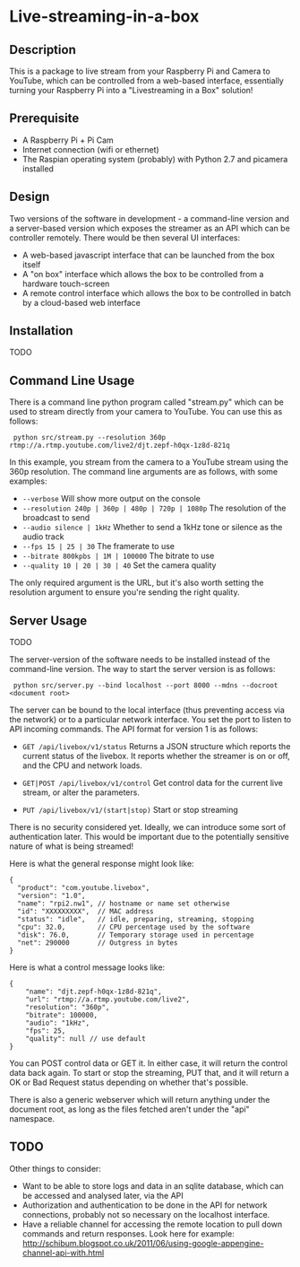 Live-streaming-in-a-box
=======================

Description
-----------

This is a package to live stream from your Raspberry Pi and Camera to YouTube,
which can be controlled from a web-based interface, essentially turning your 
Raspberry Pi into a "Livestreaming in a Box" solution!

Prerequisite
------------

 * A Raspberry Pi + Pi Cam
 * Internet connection (wifi or ethernet)
 * The Raspian operating system (probably) with Python 2.7 and picamera installed


Design
------

Two versions of the software in development - a command-line version and
a server-based version which exposes the streamer as an API which can be
controller remotely. There would be then several UI interfaces:

  * A web-based javascript interface that can be launched from the box
    itself
  * A "on box" interface which allows the box to be controlled from a
    hardware touch-screen
  * A remote control interface which allows the box to be controlled in
    batch by a cloud-based web interface


Installation
------------

TODO


Command Line Usage
------------------

There is a command line python program called "stream.py" which can be used
to stream directly from your camera to YouTube. You can use this as follows:

```
 python src/stream.py --resolution 360p rtmp://a.rtmp.youtube.com/live2/djt.zepf-h0qx-1z8d-821q
```

In this example, you stream from the camera to a YouTube stream using the 360p
resolution. The command line arguments are as follows, with some examples:

  * `--verbose` Will show more output on the console
  * `--resolution 240p | 360p | 480p | 720p | 1080p` The resolution of the broadcast to send
  * `--audio silence | 1kHz` Whether to send a 1kHz tone or silence as the audio track
  * `--fps 15 | 25 | 30` The framerate to use
  * `--bitrate 800kpbs | 1M | 100000` The bitrate to use
  * `--quality 10 | 20 | 30 | 40` Set the camera quality
  
The only required argument is the URL, but it's also worth setting the resolution
argument to ensure you're sending the right quality.

Server Usage
------------

TODO

The server-version of the software needs to be installed instead of the command-line
version. The way to start the server version is as follows:

```
 python src/server.py --bind localhost --port 8000 --mdns --docroot <document root>
```

The server can be bound to the local interface (thus preventing access via the
network) or to a particular network interface. You set the port to listen to API
incoming commands. The API format for version 1 is as follows:

   * `GET /api/livebox/v1/status` Returns a JSON structure which reports the current
	 status of the livebox. It reports whether the streamer is on or off, and the CPU
	 and network loads.
	 
   * `GET|POST /api/livebox/v1/control` Get control data for the current live stream,
	 or alter the parameters.
	 
   * `PUT /api/livebox/v1/(start|stop)` Start or stop streaming
   
There is no security considered yet. Ideally, we can introduce some sort of authentication
later. This would be important due to the potentially sensitive nature of what is being
streamed!

Here is what the general response might look like:

```
{
  "product": "com.youtube.livebox",
  "version": "1.0",
  "name": "rpi2.nw1", // hostname or name set otherwise
  "id": "XXXXXXXXX",  // MAC address
  "status": "idle",   // idle, preparing, streaming, stopping
  "cpu": 32.0,        // CPU percentage used by the software
  "disk": 76.0,       // Temporary storage used in percentage
  "net": 290000       // Outgress in bytes
}
```

Here is what a control message looks like:

```
{
	"name": "djt.zepf-h0qx-1z8d-821q",
	"url": "rtmp://a.rtmp.youtube.com/live2",
	"resolution": "360p",
	"bitrate": 100000,
	"audio": "1kHz",
	"fps": 25,
	"quality": null // use default
}
```

You can POST control data or GET it. In either case, it will return the
control data back again. To start or stop the streaming, PUT that, and
it will return a OK or Bad Request status depending on whether that's possible.

There is also a generic webserver which will return anything under the document
root, as long as the files fetched aren't under the "api" namespace.

TODO
----

Other things to consider:

  * Want to be able to store logs and data in an sqlite database, which can be
    accessed and analysed later, via the API
  * Authorization and authentication to be done in the API for network connections,
    probably not so necessary on the localhost interface.
  * Have a reliable channel for accessing the remote location to pull down commands
    and return responses. Look here for example: http://schibum.blogspot.co.uk/2011/06/using-google-appengine-channel-api-with.html
	


